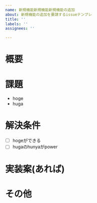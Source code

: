 ```yaml
---
name: 新規機能新規機能新規機能の追加
about: 新規機能の追加を要請するissueテンプレ
title: ''
labels: ''
assignees: ''

---
```


# 概要

# 課題
+ hoge
+ huga

# 解決条件
+ [ ] hogeができる
+ [ ] hugaのhunyaがpower

# 実装案(あれば)

# その他
